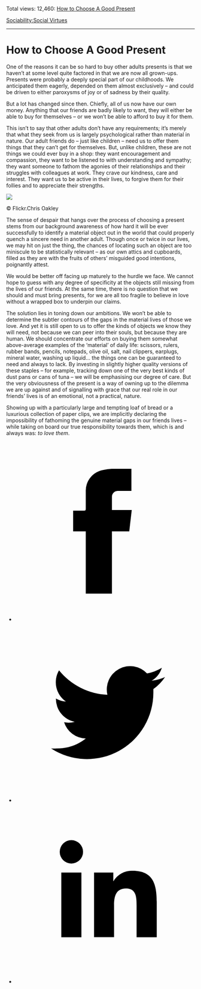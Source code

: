 Total views: 12,460: [How to Choose A Good Present](https://www.theschooloflife.com/thebookoflife/how-to-choose-a-good-present/)

[Sociability:](https://www.theschooloflife.com/thebookoflife/category/sociability/)[Social Virtues](https://www.theschooloflife.com/thebookoflife/category/sociability/social-virtues/)

* * *

# How to Choose A Good Present
<style>
						.alignnone {
  display: block;
  margin-left: auto;
  margin-right: auto;
  align: center:
}

.addtoany_share_save_container {
display:none;
}

.wp-block-image {
		display: block;
  margin-left: auto;
  margin-right: auto;
  width: 50%;
}

.aligncenter {
display: block;
  margin-left: auto;
  margin-right: auto;
  align: center:
}

@media only screen and (max-width: 500px) {
  .wp-block-image {
		display: block;
  margin-left: auto;
  margin-right: auto;
  width: 100%;
} }

h1 {max-width: 600px !important;
}
.s18-single-post .content-area .site-main article .post-cat-header-display + .old-wrapper p {
    font-size: 1.200em
}
						</style>

One of the reasons it can be so hard to buy other adults presents is that we haven’t at some level quite factored in that we are now all grown-ups. Presents were probably a deeply special part of our childhoods. We anticipated them eagerly, depended on them almost exclusively – and could be driven to either paroxysms of joy or of sadness by their quality.

But a lot has changed since then. Chiefly, all of us now have our own money. Anything that our friends are badly likely to want, they will either be able to buy for themselves – or we won’t be able to afford to buy it for them.

This isn’t to say that other adults don’t have any requirements; it’s merely that what they seek from us is largely psychological rather than material in nature. Our adult friends do – just like children – need us to offer them things that they can’t get for themselves. But, unlike children, these are not things we could ever buy in a shop: they want encouragement and compassion, they want to be listened to with understanding and sympathy; they want someone to fathom the agonies of their relationships and their struggles with colleagues at work. They crave our kindness, care and interest. They want us to be active in their lives, to forgive them for their follies and to appreciate their strengths.

 ![](https://www.theschooloflife.com/thebookoflife/wp-content/uploads/2018/12/8354605789_4e8e586b4f_z-2.jpg)

© Flickr.Chris Oakley

The sense of despair that hangs over the process of choosing a present stems from our background awareness of how hard it will be ever successfully to identify a material object out in the world that could properly quench a sincere need in another adult. Though once or twice in our lives, we may hit on just the thing, the chances of locating such an object are too miniscule to be statistically relevant – as our own attics and cupboards, filled as they are with the fruits of others’ misguided good intentions, poignantly attest.

We would be better off facing up maturely to the hurdle we face. We cannot hope to guess with any degree of specificity at the objects still missing from the lives of our friends. At the same time, there is no question that we should and must bring presents, for we are all too fragile to believe in love without a wrapped box to underpin our claims.

The solution lies in toning down our ambitions. We won’t be able to determine the subtler contours of the gaps in the material lives of those we love. And yet it is still open to us to offer the kinds of objects we know they will need, not because we can peer into their souls, but because they are human. We should concentrate our efforts on buying them somewhat above-average examples of the ‘material’ of daily life: scissors, rulers, rubber bands, pencils, notepads, olive oil, salt, nail clippers, earplugs, mineral water, washing up liquid… the things one can be guaranteed to need and always to lack. By investing in slightly higher quality versions of these staples – for example, tracking down one of the very best kinds of dust pans or cans of tuna – we will be emphasising our degree of care. But the very obviousness of the present is a way of owning up to the dilemma we are up against and of signalling with grace that our real role in our friends’ lives is of an emotional, not a practical, nature.

Showing up with a particularly large and tempting loaf of bread or a luxurious collection of paper clips, we are implicitly declaring the impossibility of fathoming the genuine material gaps in our friends lives – while taking on board our true responsibility towards them, which is and always was: _to love them_.

<style>
    .iframe-class { display: block !important; }
</style>

- [<svg xmlns="http://www.w3.org/2000/svg" viewbox="0 0 26 26"><title>Facebook</title>
                    <g>
                        <path d="M8.38,10H9.92c.2,0,.29,0,.29-.28,0-.82,0-1.64,0-2.46a3.05,3.05,0,0,1,2.57-3.15A7.22,7.22,0,0,1,14,3.95c.86,0,1.71,0,2.57,0h.25v3.2h-2A.85.85,0,0,0,14,8c0,.62,0,1.24,0,1.91h2.87L16.51,13H14v9H10.21V13H8.38Z"></path>
                    </g>
                </svg>](http://www.facebook.com/sharer/sharer.php?u=https://www.theschooloflife.com/thebookoflife/how-to-choose-a-good-present/)
- [<svg xmlns="http://www.w3.org/2000/svg" viewbox="0 0 26 26"><title>Twitter</title>
                    <path d="M21.69,7.9a6.75,6.75,0,0,1-1.94.53,3.39,3.39,0,0,0,1.48-1.87,6.76,6.76,0,0,1-2.14.82,3.38,3.38,0,0,0-5.75,3.08,9.59,9.59,0,0,1-7-3.53,3.38,3.38,0,0,0,1,4.51A3.36,3.36,0,0,1,5.89,11v0A3.38,3.38,0,0,0,8.6,14.37a3.39,3.39,0,0,1-1.53.06,3.38,3.38,0,0,0,3.15,2.35A6.78,6.78,0,0,1,6,18.22a6.87,6.87,0,0,1-.81,0A9.6,9.6,0,0,0,20,10.08q0-.22,0-.44A6.86,6.86,0,0,0,21.69,7.9Z"></path>
                </svg>](http://twitter.com/share?url=https://www.theschooloflife.com/thebookoflife/how-to-choose-a-good-present/&text=&via=theschooloflife)
- [<svg xmlns="http://www.w3.org/2000/svg" viewbox="0 0 26 26"><title>LinkedIn</title>
<path class="cls-2" d="M6.67,10H9.58v9.36H6.67ZM8.13,5.32A1.69,1.69,0,1,1,6.44,7,1.69,1.69,0,0,1,8.13,5.32"></path><path class="cls-2" d="M11.41,10H14.2v1.28h0A3.06,3.06,0,0,1,17,9.75c2.95,0,3.49,1.94,3.49,4.46v5.14H17.57V14.79c0-1.09,0-2.48-1.51-2.48s-1.75,1.18-1.75,2.4v4.63H11.41Z"></path></svg>](https://www.linkedin.com/shareArticle?mini=true&url=https://www.theschooloflife.com/thebookoflife/how-to-choose-a-good-present/)
